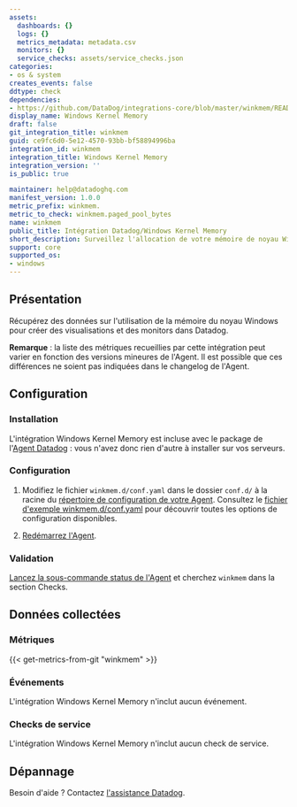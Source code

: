 ```yaml
---
assets:
  dashboards: {}
  logs: {}
  metrics_metadata: metadata.csv
  monitors: {}
  service_checks: assets/service_checks.json
categories:
- os & system
creates_events: false
ddtype: check
dependencies:
- https://github.com/DataDog/integrations-core/blob/master/winkmem/README.md
display_name: Windows Kernel Memory
draft: false
git_integration_title: winkmem
guid: ce9fc6d0-5e12-4570-93bb-bf58894996ba
integration_id: winkmem
integration_title: Windows Kernel Memory
integration_version: ''
is_public: true

maintainer: help@datadoghq.com
manifest_version: 1.0.0
metric_prefix: winkmem.
metric_to_check: winkmem.paged_pool_bytes
name: winkmem
public_title: Intégration Datadog/Windows Kernel Memory
short_description: Surveillez l'allocation de votre mémoire de noyau Windows.
support: core
supported_os:
- windows
---
```




## Présentation

Récupérez des données sur l'utilisation de la mémoire du noyau Windows pour créer des visualisations et des monitors dans Datadog.

**Remarque** : la liste des métriques recueillies par cette intégration peut varier en fonction des versions mineures de l'Agent. Il est possible que ces différences ne soient pas indiquées dans le changelog de l'Agent.

## Configuration

### Installation

L'intégration Windows Kernel Memory est incluse avec le package de l'[Agent Datadog][1] : vous n'avez donc rien d'autre à installer sur vos serveurs.

### Configuration

1. Modifiez le fichier `winkmem.d/conf.yaml` dans le dossier `conf.d/` à la racine du [répertoire de configuration de votre Agent][2]. Consultez le [fichier d'exemple winkmem.d/conf.yaml][3] pour découvrir toutes les options de configuration disponibles.

2. [Redémarrez l'Agent][4].

### Validation

[Lancez la sous-commande status de l'Agent][5] et cherchez `winkmem` dans la section Checks.

## Données collectées

### Métriques
{{< get-metrics-from-git "winkmem" >}}


### Événements

L'intégration Windows Kernel Memory n'inclut aucun événement.

### Checks de service

L'intégration Windows Kernel Memory n'inclut aucun check de service.

## Dépannage

Besoin d'aide ? Contactez [l'assistance Datadog][6].

[1]: https://app.datadoghq.com/account/settings#agent
[2]: https://docs.datadoghq.com/fr/agent/guide/agent-configuration-files/#agent-configuration-directory
[3]: https://github.com/DataDog/datadog-agent/blob/master/cmd/agent/dist/conf.d/winkmem.d/conf.yaml.example
[4]: https://docs.datadoghq.com/fr/agent/guide/agent-commands/#start-stop-and-restart-the-agent
[5]: https://github.com/DataDog/integrations-core/blob/master/winkmem/metadata.csv
[6]: https://docs.datadoghq.com/fr/help/
